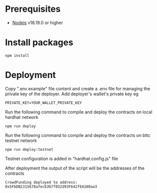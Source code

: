 # Prerequisites  


-   [Nodejs](https://nodejs.org/en) v18.19.0 or higher


# Install packages   
```shell
npm install 
```

# Deployment  

Copy ".env.example" file content and create a .env file for managing the private key of the deployer.
Add deployer's wallet's private key eg 
```shell
PRIVATE_KEY=YOUR_WALLET_PRIVATE_KEY
```
Run the following command to compile and deploy the contracts on local hardhat network
```shell
npm run deploy
```

Run the following command to compile and deploy the contracts on bttc testnet network
```shell
npm run deploy:testnet
```
Testnet configuration is added in "hardhat.config.js" file

After deployment the output of the script will be the addresses of the contracts  

```
CrowdFunding deployed to address:  0x5FbDB2315678afecb367f032d93F642f64180aa3
```